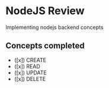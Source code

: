 # NodeJS Review
Implementing nodejs backend concepts

## Concepts completed
- ([x]) CREATE
- ([x]) READ
- ([x]) UPDATE
- ([x]) DELETE  